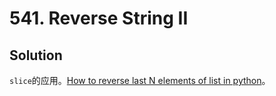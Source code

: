 # 541. Reverse String II

## Solution

`slice`的应用。[How to reverse last N elements of list in python](https://stackoverflow.com/questions/41445593/how-to-reverse-last-n-elements-of-list-in-python)。